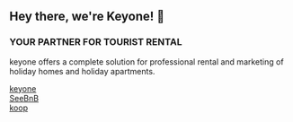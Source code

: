 ## Hey there, we're Keyone! 👋

<!-- add bleeding image here -->

### YOUR PARTNER FOR TOURIST RENTAL

keyone offers a complete solution for professional rental and marketing of holiday homes and holiday apartments.

[keyone](https://keyone.at)  
[SeeBnB](https://seebnb.at)  
[koop](https://koop.keyone.at)


<!-- Creating code we're proud of, faster, and better. -->
